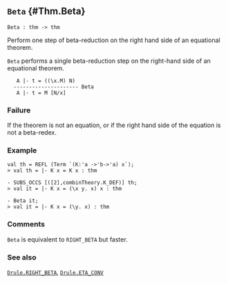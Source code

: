 ## `Beta` {#Thm.Beta}


```
Beta : thm -> thm
```



Perform one step of beta-reduction on the right hand side of
an equational theorem.


`Beta` performs a single beta-reduction step on the right-hand side
of an equational theorem.
    
       A |- t = ((\x.M) N)
      --------------------- Beta
       A |- t = M [N/x]
    



### Failure

If the theorem is not an equation, or if the right hand side of the
equation is not a beta-redex.

### Example

    
    val th = REFL (Term `(K:'a ->'b->'a) x`);
    > val th = |- K x = K x : thm
    
    - SUBS_OCCS [([2],combinTheory.K_DEF)] th;
    > val it = |- K x = (\x y. x) x : thm
    
    - Beta it;
    > val it = |- K x = (\y. x) : thm
    



### Comments

`Beta` is equivalent to `RIGHT_BETA` but faster.

### See also

[`Drule.RIGHT_BETA`](#Drule.RIGHT_BETA), [`Drule.ETA_CONV`](#Drule.ETA_CONV)

